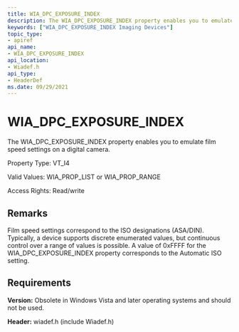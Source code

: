 ```yaml
---
title: WIA_DPC_EXPOSURE_INDEX
description: The WIA_DPC_EXPOSURE_INDEX property enables you to emulate film speed settings on a digital camera.
keywords: ["WIA_DPC_EXPOSURE_INDEX Imaging Devices"]
topic_type:
- apiref
api_name:
- WIA_DPC_EXPOSURE_INDEX
api_location:
- Wiadef.h
api_type:
- HeaderDef
ms.date: 09/29/2021
---
```


# WIA_DPC_EXPOSURE_INDEX

The WIA_DPC_EXPOSURE_INDEX property enables you to emulate film speed settings on a digital camera.

Property Type: VT_I4

Valid Values: WIA_PROP_LIST or WIA_PROP_RANGE

Access Rights: Read/write

## Remarks

Film speed settings correspond to the ISO designations (ASA/DIN). Typically, a device supports discrete enumerated values, but continuous control over a range of values is possible. A value of 0xFFFF for the WIA_DPC_EXPOSURE_INDEX property corresponds to the Automatic ISO setting.

## Requirements

**Version:** Obsolete in Windows Vista and later operating systems and should not be used.

**Header:** wiadef.h (include Wiadef.h)
